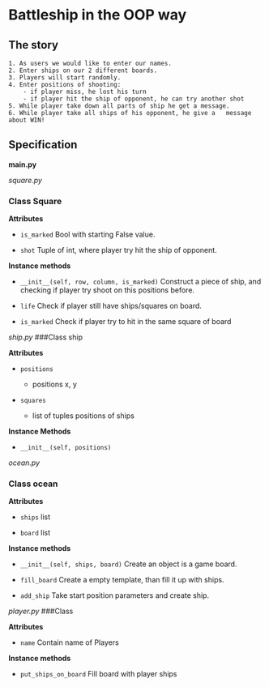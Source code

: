 # Battleship in the OOP way

## The story

    1. As users we would like to enter our names.
    2. Enter ships on our 2 different boards.
    3. Players will start randomly.
    4. Enter positions of shooting:
        - if player miss, he lost his turn
        - if player hit the ship of opponent, he can try another shot
    5. While player take down all parts of ship he get a message.
    6. While player take all ships of his opponent, he give a   message about WIN!


## Specification

__main.py__


_square.py_
### Class Square


__Attributes__

* `is_marked`
Bool with starting False value.

* `shot`
Tuple of int, where player try hit the ship of opponent.


__Instance methods__

* `__init__(self, row, column, is_marked)`
Construct a piece of ship, and checking if player try shoot on this positions before.

* `life`
Check if player still have ships/squares on board.

* `is_marked`
Check if player try to hit in the same square of board




_ship.py_
###Class ship

__Attributes__

* `positions`
    - positions x, y

* `squares`
    - list of tuples positions of ships

__Instance Methods__

* `__init__(self, positions)`


_ocean.py_
### Class ocean

__Attributes__

* `ships`
list

* `board`
list

__Instance methods__

* `__init__(self, ships, board)`
Create an object is a game board.

* `fill_board`
Create a empty template, than fill it up with ships.

* `add_ship`
Take start position parameters and create ship.


_player.py_
###Class

__Attributes__

* `name`
Contain name of Players


__Instance methods__

* `put_ships_on_board`
Fill board with player ships
